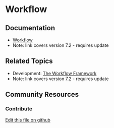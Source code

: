 # Workflow

## Documentation

* [Workflow](https://portal.liferay.dev/docs/7-2/user/-/knowledge_base/u/workflow)
* Note: link covers version 7.2 - requires update

## Related Topics

* Development: [The Workflow Framework](https://portal.liferay.dev/docs/7-2/frameworks/-/knowledge_base/f/the-workflow-framework)
* Note: link covers version 7.2 - requires update

## Community Resources

### Contribute

[Edit this file on github](https://github.com/olafk/controlpanel-documentation-docs/blob/master/md/73en/com_liferay_portal_workflow_web_portlet_ControlPanelWorkflowPortlet/workflows.md)
